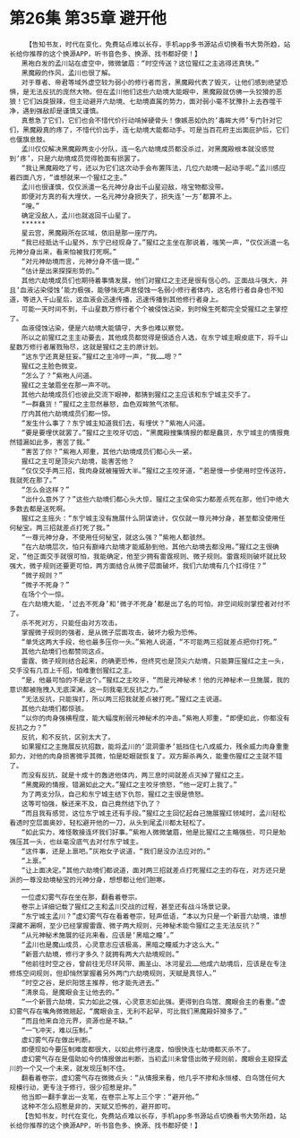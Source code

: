 # 第26集 第35章 避开他
        【告知书友，时代在变化，免费站点难以长存，手机app多书源站点切换看书大势所趋，站长给你推荐的这个换源APP，听书音色多、换源、找书都好使！】
       黑袍白发的孟川站在虚空中，微微皱眉：“时空传送？这位猩红之主逃得还真快。”
       黑魔殿的作风，孟川也很了解。
       对于尊者、帝君等域外虚空较为弱小的修行者而言，黑魔殿代表了毁灭，让他们感到绝望恐惧，是无法反抗的庞然大物。但在孟川他们这些六劫境大能眼中，黑魔殿就仿佛一头狡猾的恶狼！它们凶戾狠辣，但主动避开六劫境、七劫境直属的势力，面对弱小毫不犹豫扑上去吞噬干净，遇到强敌却是谨慎又谨慎。
       真惹急了它们，它们也会不惜代价行动啃掉硬骨头！像嫉恶如仇的‘毒眸大师’专门针对它们，黑魔殿真的疼了，不惜代价出手，连七劫境大能都动手。可是当百花府主出面庇护后，它们也偃旗息鼓。
       孟川仅仅解决黑魔殿两支小分队，连一名六劫境成员都没杀过，对黑魔殿根本就没感觉到‘疼’，只是六劫境成员觉得脸面有损罢了。
       “我让黑魔殿吃了亏，还以为它们这次动手会布置阵法，几位六劫境一起动手呢。”孟川感应着四面八方，“谁想就来一个猩红之主。”
       孟川也很谨慎，仅仅派遣一名元神分身出千山星迎敌，啥宝物都没带。
       即便对方真的有大埋伏，一名元神分身损失了，损失连‘一方’都算不上。
       “嗖。”
       确定没敌人，孟川也就返回千山星了。
       ******
       星云宫，黑魔殿所在区域，依旧是那一座厅内。
       “我已经抵达千山星外，东宁已经现身了。”猩红之主坐在那说着，嗤笑一声，“仅仅派遣一名元神分身出来，看来怕被我打死啊。”
       “对元神劫境而言，元神分身不值一提。”
       “估计是出来探探形势的。”
       其他六劫境成员们也期待着事情发展，他们对猩红之主还是很有信心的。正面战斗强大，并且‘血液沾染侵蚀’能力极强，能够悄无声息侵蚀一名弱小修行者体内，这名修行者自身也不知道，等进入千山星后，这血液会迅速传播，迅速传播到其他修行者身上。
       可能一天时间不到，千山星数万修行者个个被侵蚀沾染，到时候生死都完全受猩红之主掌控了。
       血液侵蚀沾染，便是六劫境大能镇守，大多也难以察觉。
       所以之前猩红之主主动要去，其他成员都觉得是很适合人选，在东宁城主眼皮底下，将千山星数万修行者屠戮殆尽，这就是猩红之主的原计划。
       “这东宁还真是狂妄。”猩红之主冷哼一声，“我……嗯？”
       猩红之主脸色微变。
       “怎么了？”紫袍人问道。
       猩红之主皱眉坐在那一声不吭。
       其他六劫境成员们也彼此交流下眼神，都猜到猩红之主应该和东宁城主交手了。
       “一群蠢货！”猩红之主忽然暴怒，血色双眸煞气浓郁。
       厅内其他六劫境成员们都一惊。
       “发生什么事了？东宁城主知道我们去，有埋伏？”紫袍人问道。
       “要是要埋伏就罢了。”猩红之主咬牙切齿，“黑魔殿搜集情报的都是蠢货，东宁城主的情报竟然错漏如此多，害苦了我。”
       “害苦了你？”紫袍人郑重，其他六劫境成员们都心头一紧。
       猩红之主可是顶尖六劫境，能害苦他？
       “仅仅交手两三招，我肉身就被摧毁大半。”猩红之主咬牙道，“若是慢一步使用时空传送符，我就死在那了。”
       “怎么会这样？”
       “出什么意外了？”这些六劫境们都心头大惊，猩红之主保命实力都差点死在那，他们中绝大多数去都是送死啊。
       猩红之主摇头：“东宁城主没有施展什么阴谋诡计，仅仅就一尊元神分身，甚至都没使用任何秘宝。两三招就差点打死了我。”
       “一尊元神分身，不使用任何秘宝，就这么强？”紫袍人都骇然。
       “在六劫境层次，怕只有巅峰六劫境才能威胁到他，其他六劫境去都没用。”猩红之主很确定，“他正面交手就很可怕，我能确定，他至少拥有雷霆规则、微子规则。雷霆规则破坏就比较强大，微子规则还要更可怕，两方面结合从微子层面破坏，我们六劫境有几个扛得住？”
       “微子规则？”
       “微子不死身？”
       在场个个一惊。
       在六劫境大能，‘过去不死身’和‘微子不死身’都是出了名的可怕，非空间规则掌控者对付不了。
       杀不死对方，只能任由对方攻击。
       掌握微子规则的强者，是从微子层面攻击，破坏力极为恐怖。
       “单凭这两大手段，他也最多压你一头。”紫袍人说道，“不可能两三招就差点把你打死。”
       其他六劫境们也都赞同这点。
       雷霆、微子规则结合起来，的确更恐怖，但终究也是顶尖六劫境，只能算压猩红之主一头，交手没有几百上千招，怕难重创猩红之主。
       “是，他最可怕的不是这个。”猩红之主咬牙，“而是元神秘术！他的元神秘术一旦施展，我的意识都被拖拽入无底深渊，这一刻我毫无反抗之力。”
       “无法反抗，只能挨打，所以两三招我就差点被打死。”猩红之主说道。
       其他六劫境们都惊骇。
       “以你的肉身强横程度，能大幅度削弱元神秘术的冲击。”紫袍人郑重，“即便如此，你都没有反抗之力？”
       反抗，和不反抗，区别太大了。
       如果猩红之主施展反抗招数，能将孟川的‘混洞雷矛’抵挡住七八成威力，残余威力肉身重重卸力，对他的肉身损害微乎其微，怕是眨眼就恢复了。双方厮杀再久，能重伤猩红之主就不错了。
       而没有反抗，就是十成十的轰进他体内，两三息时间就差点灭掉了猩红之主。
       “黑魔殿的情报，错漏如此之大。”猩红之主咬牙愤怒，“他一定盯上我了。”
       为了两支分队，自己和东宁城主结下仇怨，猩红之主很是愤怒。
       这等可怕强，躲还来不及，自己竟然结下仇了？
       “而且我有感觉，这位东宁城主还有手段。”猩红之主回忆起自己施展猩红领域时，孟川轻松看透时空层面奥妙，轻松避开他的一刀，从头到尾孟川都太轻松了。
       “如此实力，难怪敢接连坏我们好事。”紫袍人微微皱眉，他是比猩红之主略强些，可只是勉强压其一头，也丝毫没底气去对付东宁城主。
       “这件事，还是上禀吧。”灰袍女子说道，“我们是没办法应对的。”
       “上禀。”
       “让上面决定。”其他六劫境们都说道，面对两三招就差点打死猩红之主的存在，对方还只是派的一尊没劫境秘宝的元神分身，想想都让他们胆寒。
       ……
       一位虚幻雾气存在坐在那，翻看着卷宗。
       卷宗上详细记载了猩红之主和孟川交战的过程，甚至还有战斗场景记录。
       “东宁城主孟川？”虚幻雾气存在看着卷宗，轻声低语，“本以为只是一个新晋六劫境，谁想深藏不漏啊，至少已经掌握雷霆、微子两大规则，元神秘术能令猩红之主无法反抗？”
       “从元神秘术施展的征兆来看，应该是‘黑暗之瞳’。”
       “孟川也是魔山成员，心灵意志应该极高，黑暗之瞳威力才这么大。”
       “新晋六劫境，修行才多久？就拥有两大六劫境规则。”
       “他前往时空之谷，曾前往无尽环风带、画圣山、冰河星云……他成六劫境后，应该是在专注修炼空间规则，但却悄然掌握着另外两门六劫境规则，天赋是真惊人。”
       “时空之谷，是炽阳馆主推荐，他才能先进去。”
       “清泉岛，是魔眼会主让他去的。”
       “一个新晋六劫境，实力如此之强，心灵意志如此强。更得到白鸟馆、魔眼会主的看重。”虚幻雾气存在嘴角微微翘起，“魔眼会主，无利不起早，可比我们黑魔殿奸猾多了。”
       “而且他来自沧元界，资源也是不缺。”
       “一飞冲天，难以压制。”
       虚幻雾气存在做出判断。
       即便现如今要压制难度都很大，以如此修行速度，怕很快连七劫境都灭杀不了。
       虚幻雾气存在是借助如今的情报做出判断，当初孟川未曾悟出微子规则前，魔眼会主窥探孟川的一个又一个未来，就发现压制不住。
       翻看着卷宗，虚幻雾气存在微微点头：“从情报来看，他几乎不掺和永恒楼、白鸟馆任何大规模行动，更专注于修行，很少招惹是非。”
       他当即一翻手拿出一支笔，在卷宗上写上三个字：“避开他。”
       这种不怎么招惹是非的，天赋又恐怖的，避开即可。
       【告知书友，时代在变化，免费站点难以长存，手机app多书源站点切换看书大势所趋，站长给你推荐的这个换源APP，听书音色多、换源、找书都好使！】